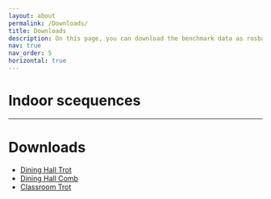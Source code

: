 ```yaml
---
layout: about
permalink: /Downloads/
title: Downloads
description: On this page, you can download the benchmark data as rosbag or use our toolbox to select data topics you are interested in to create customized data.
nav: true
nav_order: 5
horizontal: true
---
```

# Indoor scequences
---

# Downloads

- [Dining Hall Trot](/downloads/dining-hall-trot/)
- [Dining Hall Comb](/downloads/dining-hall-comb/)
- [Classroom Trot](/downloads/classroom-trot/)
